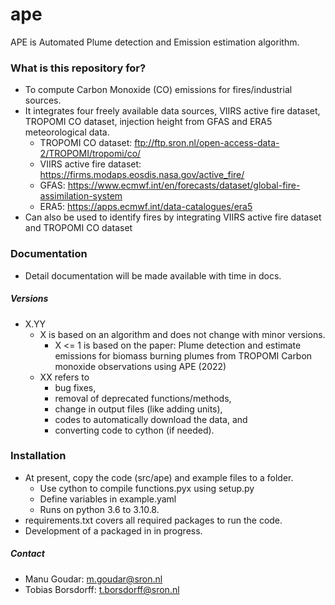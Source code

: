 # ape #

APE is Automated Plume detection and Emission estimation algorithm.

### What is this repository for? ###
  - To compute Carbon Monoxide (CO) emissions for fires/industrial sources.
  - It integrates four freely available data sources, VIIRS active fire dataset, TROPOMI CO dataset, injection height from GFAS and ERA5 meteorological data.
    - TROPOMI CO dataset: ftp://ftp.sron.nl/open-access-data-2/TROPOMI/tropomi/co/
    - VIIRS active fire dataset: https://firms.modaps.eosdis.nasa.gov/active_fire/
    - GFAS: https://www.ecmwf.int/en/forecasts/dataset/global-fire-assimilation-system
    - ERA5: https://apps.ecmwf.int/data-catalogues/era5 
  - Can also be used to identify fires by integrating VIIRS active fire dataset and TROPOMI CO dataset

### Documentation ###

* Detail documentation will be made available with time in docs.

##### Versions
  - X.YY
      - X is based on an algorithm and does not change with minor versions.
          - X <= 1 is based on the paper: Plume detection and estimate emissions for biomass burning plumes from TROPOMI Carbon monoxide observations using APE (2022) 
      - XX refers to
          - bug fixes,
          - removal of deprecated functions/methods,
          - change in output files (like adding units),
          - codes to automatically download the data, and
          - converting code to cython (if needed).


### Installation ###

  * At present, copy the code (src/ape) and example files to a folder.
    * Use cython to compile functions.pyx using setup.py
    * Define variables in example.yaml
    * Runs on python 3.6 to 3.10.8. 
  * requirements.txt covers all required packages to run the code.  
  * Development of a packaged in in progress.

##### Contact 
  - Manu Goudar: m.goudar@sron.nl
  - Tobias Borsdorff: t.borsdorff@sron.nl
